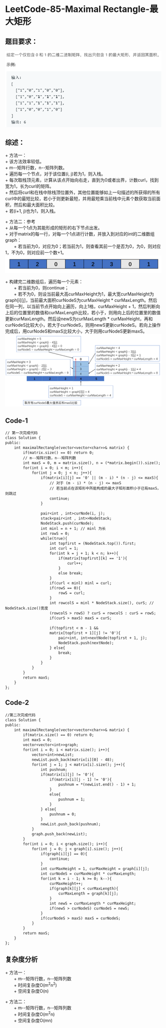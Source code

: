 # LeetCode-85-Maximal Rectangle-最大矩形

## 题目要求：
![avatar](https://github.com/JakeChanFangZiyuan20/MyLeetCode/blob/master/img/85.png)





## 综述：  
\+ 方法一：  
\+ 该方法效率较低。  
\+ m--矩阵行数，n--矩阵列数。  
\+ 遍历每一个节点，对于该位置(i, j)若为1，则入栈。  
\+ 每次取栈顶元素，计算从该点开始向右走，直到为0或者出界，计数curl，找到宽为1，长为curl的矩阵。  
\+ 然后将curl和在栈中除栈顶位置外，其他位置能够如上一句描述的所获得的所有curl中的最短比较，若小于则更新最短，并用最短乘当前栈中元素个数获取当前面积，然后和最大面积比较。  
\+ 若(i+1, j)也为1，则入栈。  
  
\+ 方法二：参考  
\+ 从每一个1点为其能形成的矩形的右下节点出发。  
\+ 对于matrix的每一行，对每一个1点进行计数，并放入到对应的int的二维数组graph：  
&emsp;&emsp;\+ 若当前为0，对应为0；若当前为1，则查看其前一个是否为0，为0，则对应1，不为0，则对应前一个数+1。  
![avatar](https://github.com/JakeChanFangZiyuan20/MyLeetCode/blob/master/img/85-1.png)




\+ 构建完二维数组后，遍历每一个元素：  
&emsp;&emsp;\+ 若当前为0，则continue；  
&emsp;&emsp;\+ 若不为0，则设当前最大高curMaxHeight为1，最大宽curMaxHeight为graph[i][j]，当前最大面积curNodeS为curMaxHeight * curMaxLength。然后在同一列，以当前节点开始向上遍历，向上1格，curMaxHeight + 1，然后判断向上后的位置里的数值和curMaxLength比较，若小于，则用向上后的位置里的数值更新curMaxLength。然后设newS为curMaxLength * curMaxHeight，再和curNodeS比较大小，若大于curNodeS，则用newS更新curNodeS。若向上操作完成后，用curNodeS和maxS比较大小，大于则用curNodeS更新maxS。  
![avatar](https://github.com/JakeChanFangZiyuan20/MyLeetCode/blob/master/img/85-2.png)





## Code-1
```
// 第一次完成代码
class Solution {
public:
    int maximalRectangle(vector<vector<char>>& matrix) {
        if(matrix.size() == 0) return 0;
        // m--矩阵行数，n--矩阵列数
        int maxS = 0, m = matrix.size(), n = (*matrix.begin()).size();
        for(int i = 0; i < m; i++){
            for(int j = 0; j < n; j++){
                if(matrix[i][j] == '0' || (m - i) * (n - j) <= maxS){
                    // 对于 (m - i) * (n - j) <= maxS
                    // 若当前点在该矩形中所能构成的最大子矩形面积小于已有maxS，则跳过
                    continue;
                }

                pair<int , int>curNode(i, j);
                stack<pair<int , int>>NodeStack;
                NodeStack.push(curNode);
                int minl = n + 1; // minl 为长
                int rowS = 0;
                while(true){
                    int topfirst = (NodeStack.top()).first;
                    int curl = 1;
                    for(int k = j + 1; k < n; k++){
                        if(matrix[topfirst][k] == '1'){
                            curl++;
                        }
                        else break;
                    }
                    if(curl < minl) minl = curl;
                    if(rowS == 0){
                        rowS = curl;
                    }
                    int rowcolS = minl * NodeStack.size(), curS; // NodeStack.size()宽度
                    (rowcolS > rowS) ? curS = rowcolS : curS = rowS; 
                    if(curS > maxS) maxS = curS;

                    if(topfirst < m - 1 && 
                    matrix[topfirst + 1][j] != '0'){
                        pair<int, int>nextNode(topfirst + 1, j);
                        NodeStack.push(nextNode);
                    } else{
                        break;
                    }
                }
            }
        }
        return maxS;
    }
};
```

## Code-2
```
//第二次完成代码
class Solution {
public:
    int maximalRectangle(vector<vector<char>>& matrix) {
        if(matrix.size() == 0) return 0;
        int maxS = 0;
        vector<vector<int>>graph;
        for(int i = 0; i < matrix.size(); i++){
            vector<int>newList;
            newList.push_back(matrix[i][0] - 48);
            for(int j = 1; j < matrix[i].size(); j++){
                int pushnum;
                if(matrix[i][j] != '0'){
                    if(matrix[i][j - 1] != '0'){
                        pushnum = *(newList.end() - 1) + 1;
                    }
                    else{
                        pushnum = 1;
                    }
                } else{
                    pushnum = 0;
                }
                newList.push_back(pushnum);
            }
            graph.push_back(newList);
        }
        for(int i = 0; i < graph.size(); i++){
            for(int j = 0; j < graph[i].size(); j++){
                if(graph[i][j] == 0){
                    continue;
                }
                int curMaxHeight = 1, curMaxHeight = graph[i][j];
                int curNodeS = curMaxHeight * curMaxLength;
                for(int k = i - 1; k >= 0; k--){
                    curMaxHeight++;
                    if(graph[k][j] < curMaxLength){
                        curMaxLength = graph[k][j];
                    }
                    int newS = curMaxLength * curMaxHeight;
                    if(newS > curNodeS) curNodeS = newS;
                }
                if(curNodeS > maxS) maxS = curNodeS;
            }
        }
        return maxS;
    }
};
```

## 复杂度分析
\+ 方法一：  
&emsp;&emsp;\+ m--矩阵行数，n--矩阵列数  
&emsp;&emsp;\+ 时间复杂度O(m<sup>2</sup>n<sup>2</sup>)  
&emsp;&emsp;\+ 空间复杂度O(n)  
  
\+ 方法二：  
&emsp;&emsp;\+ m--矩阵行数，n--矩阵列数  
&emsp;&emsp;\+ 时间复杂度O(m<sup>2</sup>n)  
&emsp;&emsp;\+ 空间复杂度O(mn)  
